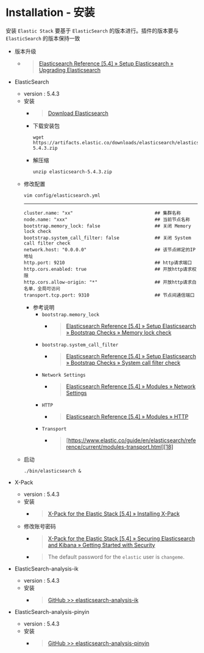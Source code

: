 
# Installation - 安装
安装 `Elastic Stack` 要基于 `ElasticSearch` 的版本进行。插件的版本要与 `ElasticSearch` 的版本保持一致

- 版本升级
  - > [Elasticsearch Reference [5.4] » Setup Elasticsearch » Upgrading Elasticsearch][1]

- ElasticSearch 
  - version : 5.4.3
  - 安装
    - > [Download Elasticsearch][10]
    - 下载安装包
      ```
      wget https://artifacts.elastic.co/downloads/elasticsearch/elasticsearch-5.4.3.zip
      ```
    - 解压缩
      ```
      unzip elasticsearch-5.4.3.zip
      ```
  - 修改配置
    ```
    vim config/elasticsearch.yml
    ``` 
    ***
    ```
    cluster.name: "xx"                              ## 集群名称
    node.name: "xxx"                                ## 当前节点名称
    bootstrap.memory_lock: false                    ## 关闭 Memory lock check
    bootstrap.system_call_filter: false             ## 关闭 System call filter check
    network.host: "0.0.0.0"                         ## 该节点绑定的IP地址
    http.port: 9210                                 ## http请求端口
    http.cors.enabled: true                         ## 开放http请求权限
    http.cors.allow-origin: "*"                     ## 开放http请求白名单，全局可访问
    transport.tcp.port: 9310                        ## 节点间通信端口
    ```
    - 参考说明
      - `bootstrap.memory_lock`
        - > [Elasticsearch Reference [5.4] » Setup Elasticsearch » Bootstrap Checks » Memory lock check][13]
      - `bootstrap.system_call_filter`
        - > [Elasticsearch Reference [5.4] » Setup Elasticsearch » Bootstrap Checks » System call filter check][14]
      - `Network Settings`
        - > [Elasticsearch Reference [5.4] » Modules » Network Settings][16]
      - `HTTP`
        - > [Elasticsearch Reference [5.4] » Modules » HTTP][17]
      - `Transport` 
        - > [https://www.elastic.co/guide/en/elasticsearch/reference/current/modules-transport.html][18] 
  - 启动
    ```
    ./bin/elasticsearch &
    ``` 

- X-Pack
  - version : 5.4.3
  - 安装
    - > [X-Pack for the Elastic Stack [5.4] » Installing X-Pack][20]
  - 修改账号密码
    - > [X-Pack for the Elastic Stack [5.4] » Securing Elasticsearch and Kibana » Getting Started with Security][21]
    - > The default password for the `elastic` user is `changeme`.


- ElasticSearch-analysis-ik
  - version : 5.4.3
  - 安装
    - > [GitHub >> elasticsearch-analysis-ik][30]
  
- ElasticSearch-analysis-pinyin
  - version : 5.4.3
  - 安装
    - > [GitHub >> elasticsearch-analysis-pinyin][40]
  
[1]: https://www.elastic.co/guide/en/elasticsearch/reference/current/setup-upgrade.html
[10]: https://www.elastic.co/cn/downloads/elasticsearch
[13]: https://www.elastic.co/guide/en/elasticsearch/reference/current/_memory_lock_check.html
[14]: https://www.elastic.co/guide/en/elasticsearch/reference/current/system-call-filter-check.html
[16]: https://www.elastic.co/guide/en/elasticsearch/reference/current/modules-network.html
[17]: https://www.elastic.co/guide/en/elasticsearch/reference/current/modules-http.html
[18]: https://www.elastic.co/guide/en/elasticsearch/reference/current/modules-transport.html
[20]: https://www.elastic.co/guide/en/x-pack/current/installing-xpack.html
[21]: https://www.elastic.co/guide/en/x-pack/current/security-getting-started.html#security-getting-started
[30]: https://github.com/medcl/elasticsearch-analysis-ik
[40]: https://github.com/medcl/elasticsearch-analysis-pinyin
